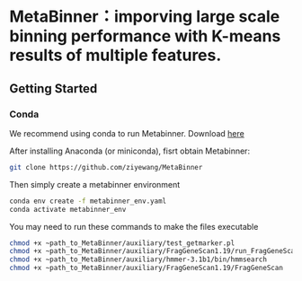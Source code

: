 # MetaBinner：imporving large scale binning performance with K-means results of multiple features.

## <a name="started"></a>Getting Started

### <a name="docker"></a>Conda

We recommend using conda to run Metabinner. Download [here](https://www.continuum.io/downloads)

After installing Anaconda (or miniconda), fisrt obtain Metabinner:

```sh
git clone https://github.com/ziyewang/MetaBinner
```
Then simply create a metabinner environment 

```sh
conda env create -f metabinner_env.yaml
conda activate metabinner_env
```

You may need to run these commands to make the files executable
```sh
chmod +x ~path_to_MetaBinner/auxiliary/test_getmarker.pl
chmod +x ~path_to_MetaBinner/auxiliary/FragGeneScan1.19/run_FragGeneScan.pl
chmod +x ~path_to_MetaBinner/auxiliary/hmmer-3.1b1/bin/hmmsearch
chmod +x ~path_to_MetaBinner/auxiliary/FragGeneScan1.19/FragGeneScan
```
